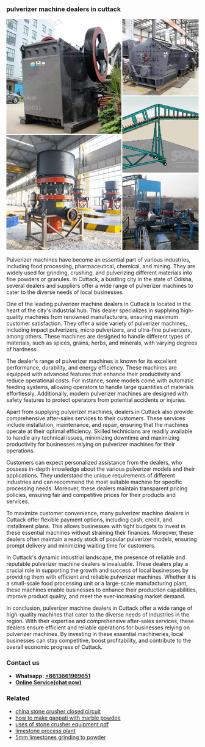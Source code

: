 <h3>pulverizer machine dealers in cuttack</h3><img src='1708408472.jpg' alt=''><p>Pulverizer machines have become an essential part of various industries, including food processing, pharmaceutical, chemical, and mining. They are widely used for grinding, crushing, and pulverizing different materials into fine powders or granules. In Cuttack, a bustling city in the state of Odisha, several dealers and suppliers offer a wide range of pulverizer machines to cater to the diverse needs of local businesses.</p><p>One of the leading pulverizer machine dealers in Cuttack is located in the heart of the city's industrial hub. This dealer specializes in supplying high-quality machines from renowned manufacturers, ensuring maximum customer satisfaction. They offer a wide variety of pulverizer machines, including impact pulverizers, micro pulverizers, and ultra-fine pulverizers, among others. These machines are designed to handle different types of materials, such as spices, grains, herbs, and minerals, with varying degrees of hardness.</p><p>The dealer's range of pulverizer machines is known for its excellent performance, durability, and energy efficiency. These machines are equipped with advanced features that enhance their productivity and reduce operational costs. For instance, some models come with automatic feeding systems, allowing operators to handle large quantities of materials effortlessly. Additionally, modern pulverizer machines are designed with safety features to protect operators from potential accidents or injuries.</p><p>Apart from supplying pulverizer machines, dealers in Cuttack also provide comprehensive after-sales services to their customers. These services include installation, maintenance, and repair, ensuring that the machines operate at their optimal efficiency. Skilled technicians are readily available to handle any technical issues, minimizing downtime and maximizing productivity for businesses relying on pulverizer machines for their operations.</p><p>Customers can expect personalized assistance from the dealers, who possess in-depth knowledge about the various pulverizer models and their applications. They understand the unique requirements of different industries and can recommend the most suitable machine for specific processing needs. Moreover, these dealers maintain transparent pricing policies, ensuring fair and competitive prices for their products and services.</p><p>To maximize customer convenience, many pulverizer machine dealers in Cuttack offer flexible payment options, including cash, credit, and installment plans. This allows businesses with tight budgets to invest in these essential machines without straining their finances. Moreover, these dealers often maintain a ready stock of popular pulverizer models, ensuring prompt delivery and minimizing waiting time for customers.</p><p>In Cuttack's dynamic industrial landscape, the presence of reliable and reputable pulverizer machine dealers is invaluable. These dealers play a crucial role in supporting the growth and success of local businesses by providing them with efficient and reliable pulverizer machines. Whether it is a small-scale food processing unit or a large-scale manufacturing plant, these machines enable businesses to enhance their production capabilities, improve product quality, and meet the ever-increasing market demand.</p><p>In conclusion, pulverizer machine dealers in Cuttack offer a wide range of high-quality machines that cater to the diverse needs of industries in the region. With their expertise and comprehensive after-sales services, these dealers ensure efficient and reliable operations for businesses relying on pulverizer machines. By investing in these essential machineries, local businesses can stay competitive, boost profitability, and contribute to the overall economic progress of Cuttack.</p><h3>Contact us</h3><ul><li><strong>Whatsapp:&nbsp;<a href="https://wa.me/8613661969651">+8613661969651</a></strong></li><li><a href="https://swt.shibang-china.com/?git&amp;zhl&amp;pulverizer machine dealers in cuttack"><strong>Online Service(chat now)</strong></a></li></ul><h3>Related</h3><ul><li><a href='china stone crusher closed circuit.md'>china stone crusher closed circuit</a></li><li><a href='how to make ganpati with marble powdee.md'>how to make ganpati with marble powdee</a></li><li><a href='uses of stone crusher equipment pdf.md'>uses of stone crusher equipment pdf</a></li><li><a href='limestone process plant.md'>limestone process plant</a></li><li><a href='5mm limestones grinding to powder.md'>5mm limestones grinding to powder</a></li></ul>